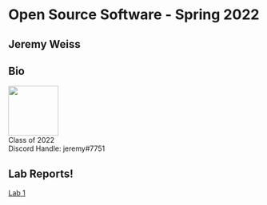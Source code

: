 # Open Source Software - Spring 2022
## Jeremy Weiss

## Bio
<img src="https://user-images.githubusercontent.com/18493608/149565271-e8f98558-c642-4ce3-ac4c-d54d481162fe.png" width="100"> \
Class of 2022 \
Discord Handle: jeremy#7751

## Lab Reports!

[Lab 1](labs/lab-01/report.md)
